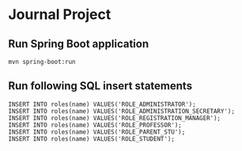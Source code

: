 # Journal Project

## Run Spring Boot application
```
mvn spring-boot:run
```

## Run following SQL insert statements
```
INSERT INTO roles(name) VALUES('ROLE_ADMINISTRATOR');
INSERT INTO roles(name) VALUES('ROLE_ADMINISTRATION_SECRETARY');
INSERT INTO roles(name) VALUES('ROLE_REGISTRATION_MANAGER');
INSERT INTO roles(name) VALUES('ROLE_PROFESSOR');
INSERT INTO roles(name) VALUES('ROLE_PARENT_STU');
INSERT INTO roles(name) VALUES('ROLE_STUDENT');
```


